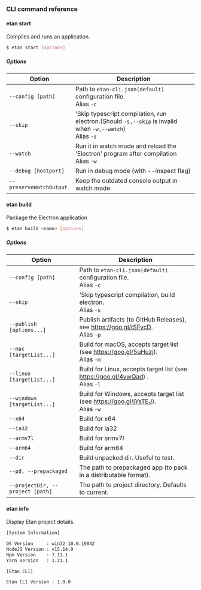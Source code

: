 ### CLI command reference

#### etan start

Compiles and runs an application.

```bash
$ etan start [options]
```

##### Options

| Option                     | Description                                            
| ---------------------------| -------------------------------------------------------------------- 
| `--config [path]`          | Path to `etan-cli.json(default)` configuration file. <br/>Alias `-c`    
| `--skip`                   | 'Skip typescript compilation, run electron.(Should `-s,--skip` is invalid when `-w,--watch`) <br/> Alias `-s`                  
| `--watch`                  | Run it in watch mode and reload the 'Electron' program after compilation <br/>Alias `-w`        
| `--debug [hostport]`       | Run in debug mode (with --inspect flag)                                     
| `--preserveWatchOutput`    | Keep the outdated console output in watch mode.                              


#### etan build

Package the Electron application 


```bash
$ etan build <name> [options]
```


##### Options

| Option                  | Description                                                                                                          |
| ----------------------- | -------------------------------------------------------------------------------------------------------------------- |
| `--config [path]`                 | Path to `etan-cli.json(default)` configuration file. <br/>Alias `-c`     
| `--skip`                          | 'Skip typescript compilation, build electron. <br/> Alias `-s`   
| `--publish [options...]`          | Publish artifacts (to GitHub Releases), see https://goo.gl/tSFycD. <br/>Alias `-p` 
| `--mac [targetList...]`           | Build for macOS, accepts target list (see https://goo.gl/5uHuzj). <br/>Alias `-m`  
| `--linux [targetList...]`         | Build for Linux, accepts target list (see https://goo.gl/4vwQad) . <br/>Alias `-l`  
| `--windows [targetList...]`       | Build for Windows, accepts target list (see https://goo.gl/jYsTEJ). <br/>Alias `-w` 
| `--x64`                           | Build for x64
| `--ia32 `                         | Build for ia32
| `--armv7l  `                      | Build for armv7l
| `--arm64`                         | Build for arm64
| `--dir `                          | Build unpacked dir. Useful to test.
| `--pd, --prepackaged`             | The path to prepackaged app (to pack in a distributable format). 
| `--projectDir, --project [path]`  | The path to project directory. Defaults to current. 



#### etan info

Display Etan project details.

```bash
[System Information] 

OS Version     : win32 10.0.19042
NodeJS Version : v15.14.0
Npm Version    : 7.11.1
Yarn Version   : 1.21.1

[Etan CLI]

Etan CLI Version : 1.0.0
```
